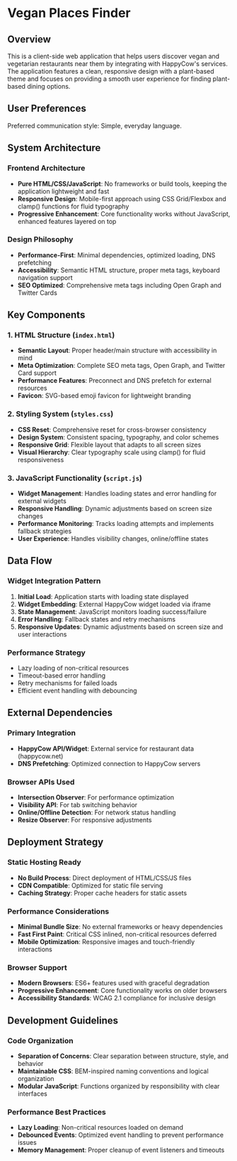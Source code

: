 # Vegan Places Finder

## Overview

This is a client-side web application that helps users discover vegan and vegetarian restaurants near them by integrating with HappyCow's services. The application features a clean, responsive design with a plant-based theme and focuses on providing a smooth user experience for finding plant-based dining options.

## User Preferences

Preferred communication style: Simple, everyday language.

## System Architecture

### Frontend Architecture
- **Pure HTML/CSS/JavaScript**: No frameworks or build tools, keeping the application lightweight and fast
- **Responsive Design**: Mobile-first approach using CSS Grid/Flexbox and clamp() functions for fluid typography
- **Progressive Enhancement**: Core functionality works without JavaScript, enhanced features layered on top

### Design Philosophy
- **Performance-First**: Minimal dependencies, optimized loading, DNS prefetching
- **Accessibility**: Semantic HTML structure, proper meta tags, keyboard navigation support
- **SEO Optimized**: Comprehensive meta tags including Open Graph and Twitter Cards

## Key Components

### 1. HTML Structure (`index.html`)
- **Semantic Layout**: Proper header/main structure with accessibility in mind
- **Meta Optimization**: Complete SEO meta tags, Open Graph, and Twitter Card support
- **Performance Features**: Preconnect and DNS prefetch for external resources
- **Favicon**: SVG-based emoji favicon for lightweight branding

### 2. Styling System (`styles.css`)
- **CSS Reset**: Comprehensive reset for cross-browser consistency
- **Design System**: Consistent spacing, typography, and color schemes
- **Responsive Grid**: Flexible layout that adapts to all screen sizes
- **Visual Hierarchy**: Clear typography scale using clamp() for fluid responsiveness

### 3. JavaScript Functionality (`script.js`)
- **Widget Management**: Handles loading states and error handling for external widgets
- **Responsive Handling**: Dynamic adjustments based on screen size changes
- **Performance Monitoring**: Tracks loading attempts and implements fallback strategies
- **User Experience**: Handles visibility changes, online/offline states

## Data Flow

### Widget Integration Pattern
1. **Initial Load**: Application starts with loading state displayed
2. **Widget Embedding**: External HappyCow widget loaded via iframe
3. **State Management**: JavaScript monitors loading success/failure
4. **Error Handling**: Fallback states and retry mechanisms
5. **Responsive Updates**: Dynamic adjustments based on screen size and user interactions

### Performance Strategy
- Lazy loading of non-critical resources
- Timeout-based error handling
- Retry mechanisms for failed loads
- Efficient event handling with debouncing

## External Dependencies

### Primary Integration
- **HappyCow API/Widget**: External service for restaurant data (happycow.net)
- **DNS Prefetching**: Optimized connection to HappyCow servers

### Browser APIs Used
- **Intersection Observer**: For performance optimization
- **Visibility API**: For tab switching behavior
- **Online/Offline Detection**: For network status handling
- **Resize Observer**: For responsive adjustments

## Deployment Strategy

### Static Hosting Ready
- **No Build Process**: Direct deployment of HTML/CSS/JS files
- **CDN Compatible**: Optimized for static file serving
- **Caching Strategy**: Proper cache headers for static assets

### Performance Considerations
- **Minimal Bundle Size**: No external frameworks or heavy dependencies
- **Fast First Paint**: Critical CSS inlined, non-critical resources deferred
- **Mobile Optimization**: Responsive images and touch-friendly interactions

### Browser Support
- **Modern Browsers**: ES6+ features used with graceful degradation
- **Progressive Enhancement**: Core functionality works on older browsers
- **Accessibility Standards**: WCAG 2.1 compliance for inclusive design

## Development Guidelines

### Code Organization
- **Separation of Concerns**: Clear separation between structure, style, and behavior
- **Maintainable CSS**: BEM-inspired naming conventions and logical organization
- **Modular JavaScript**: Functions organized by responsibility with clear interfaces

### Performance Best Practices
- **Lazy Loading**: Non-critical resources loaded on demand
- **Debounced Events**: Optimized event handling to prevent performance issues
- **Memory Management**: Proper cleanup of event listeners and timeouts